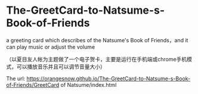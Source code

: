 # The-GreetCard-to-Natsume-s-Book-of-Friends
a greeting card which describes of the Natsume's Book of Friends，and it can play music or adjust the volume

（以夏目友人帐为主题做了一个电子贺卡，主要是运行在手机端或chrome手机模式，可以播放音乐并且可以调节音量大小）

The url: https://orangesnow.github.io/The-GreetCard-to-Natsume-s-Book-of-Friends/GreetCard of Natsume/index.html
